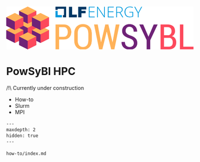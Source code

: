 ![PowSyBl Logo](_static/logos/logo_lfe_powsybl.svg)
# PowSyBl HPC

/!\ Currently under construction

- How-to
- Slurm
- MPI

```{toctree}
---
maxdepth: 2
hidden: true
---

how-to/index.md
```